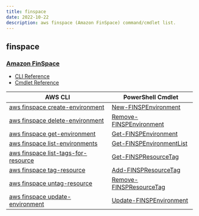 ```yaml
---
title: finspace
date: 2022-10-22
description: aws finspace (Amazon FinSpace) command/cmdlet list.
---
```


## finspace

### [Amazon FinSpace](https://aws.amazon.com/finspace/)

* [CLI Reference](https://docs.aws.amazon.com/cli/latest/reference/finspace/index.html)
* [Cmdlet Reference](https://docs.aws.amazon.com/powershell/latest/reference/items/Finspace_cmdlets.html)

|AWS CLI|PowerShell Cmdlet|
|----|----|
|[aws finspace create-environment](https://docs.aws.amazon.com/cli/latest/reference/finspace/create-environment.html)|[New-FINSPEnvironment](https://docs.aws.amazon.com/powershell/latest/reference/items/New-FINSPEnvironment.html)|
|[aws finspace delete-environment](https://docs.aws.amazon.com/cli/latest/reference/finspace/delete-environment.html)|[Remove-FINSPEnvironment](https://docs.aws.amazon.com/powershell/latest/reference/items/Remove-FINSPEnvironment.html)|
|[aws finspace get-environment](https://docs.aws.amazon.com/cli/latest/reference/finspace/get-environment.html)|[Get-FINSPEnvironment](https://docs.aws.amazon.com/powershell/latest/reference/items/Get-FINSPEnvironment.html)|
|[aws finspace list-environments](https://docs.aws.amazon.com/cli/latest/reference/finspace/list-environments.html)|[Get-FINSPEnvironmentList](https://docs.aws.amazon.com/powershell/latest/reference/items/Get-FINSPEnvironmentList.html)|
|[aws finspace list-tags-for-resource](https://docs.aws.amazon.com/cli/latest/reference/finspace/list-tags-for-resource.html)|[Get-FINSPResourceTag](https://docs.aws.amazon.com/powershell/latest/reference/items/Get-FINSPResourceTag.html)|
|[aws finspace tag-resource](https://docs.aws.amazon.com/cli/latest/reference/finspace/tag-resource.html)|[Add-FINSPResourceTag](https://docs.aws.amazon.com/powershell/latest/reference/items/Add-FINSPResourceTag.html)|
|[aws finspace untag-resource](https://docs.aws.amazon.com/cli/latest/reference/finspace/untag-resource.html)|[Remove-FINSPResourceTag](https://docs.aws.amazon.com/powershell/latest/reference/items/Remove-FINSPResourceTag.html)|
|[aws finspace update-environment](https://docs.aws.amazon.com/cli/latest/reference/finspace/update-environment.html)|[Update-FINSPEnvironment](https://docs.aws.amazon.com/powershell/latest/reference/items/Update-FINSPEnvironment.html)|

